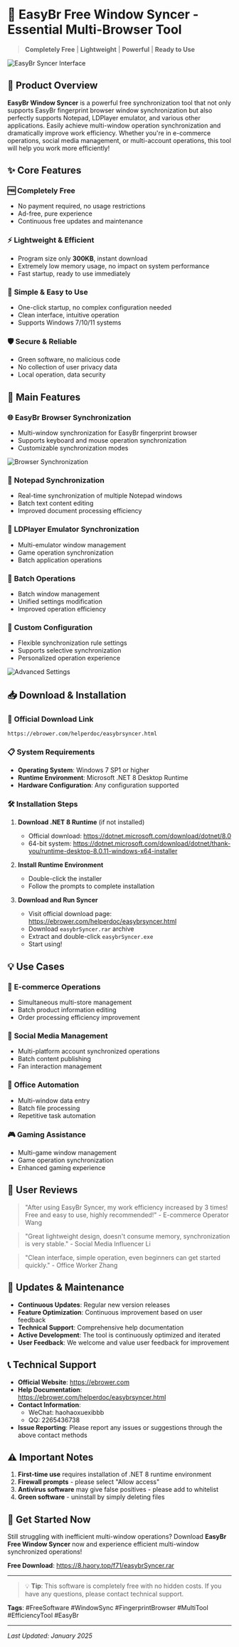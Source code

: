 # 🚀 EasyBr Free Window Syncer - Essential Multi-Browser Tool

> **Completely Free** | **Lightweight** | **Powerful** | **Ready to Use**

![EasyBr Syncer Interface](1.png)

## 📖 Product Overview

**EasyBr Window Syncer** is a powerful free synchronization tool that not only supports EasyBr fingerprint browser window synchronization but also perfectly supports Notepad, LDPlayer emulator, and various other applications. Easily achieve multi-window operation synchronization and dramatically improve work efficiency. Whether you're in e-commerce operations, social media management, or multi-account operations, this tool will help you work more efficiently!

## ✨ Core Features

### 🆓 **Completely Free**
- No payment required, no usage restrictions
- Ad-free, pure experience
- Continuous free updates and maintenance

### ⚡ **Lightweight & Efficient**
- Program size only **300KB**, instant download
- Extremely low memory usage, no impact on system performance
- Fast startup, ready to use immediately

### 🔧 **Simple & Easy to Use**
- One-click startup, no complex configuration needed
- Clean interface, intuitive operation
- Supports Windows 7/10/11 systems

### 🛡️ **Secure & Reliable**
- Green software, no malicious code
- No collection of user privacy data
- Local operation, data security

## 🎯 Main Features

### 🌐 **EasyBr Browser Synchronization**
- Multi-window synchronization for EasyBr fingerprint browser
- Supports keyboard and mouse operation synchronization
- Customizable synchronization modes

![Browser Synchronization](2.png)

### 📝 **Notepad Synchronization**
- Real-time synchronization of multiple Notepad windows
- Batch text content editing
- Improved document processing efficiency

### 📱 **LDPlayer Emulator Synchronization**
- Multi-emulator window management
- Game operation synchronization
- Batch application operations

### 🔄 **Batch Operations**
- Batch window management
- Unified settings modification
- Improved operation efficiency

### 🎨 **Custom Configuration**
- Flexible synchronization rule settings
- Supports selective synchronization
- Personalized operation experience

![Advanced Settings](3.png)

## 📥 Download & Installation

### 🔗 **Official Download Link**
```
https://ebrower.com/helperdoc/easybrsyncer.html
```

### 📋 **System Requirements**
- **Operating System**: Windows 7 SP1 or higher
- **Runtime Environment**: Microsoft .NET 8 Desktop Runtime
- **Hardware Configuration**: Any configuration supported

### 🛠️ **Installation Steps**

1. **Download .NET 8 Runtime** (if not installed)
   - Official download: https://dotnet.microsoft.com/download/dotnet/8.0
   - 64-bit system: https://dotnet.microsoft.com/download/dotnet/thank-you/runtime-desktop-8.0.11-windows-x64-installer

2. **Install Runtime Environment**
   - Double-click the installer
   - Follow the prompts to complete installation

3. **Download and Run Syncer**
   - Visit official download page: https://ebrower.com/helperdoc/easybrsyncer.html
   - Download `easybrSyncer.rar` archive
   - Extract and double-click `easybrSyncer.exe`
   - Start using!

## 💡 Use Cases

### 🛒 **E-commerce Operations**
- Simultaneous multi-store management
- Batch product information editing
- Order processing efficiency improvement

### 📱 **Social Media Management**
- Multi-platform account synchronized operations
- Batch content publishing
- Fan interaction management

### 💼 **Office Automation**
- Multi-window data entry
- Batch file processing
- Repetitive task automation

### 🎮 **Gaming Assistance**
- Multi-game window management
- Game operation synchronization
- Enhanced gaming experience

## 🌟 User Reviews

> "After using EasyBr Syncer, my work efficiency increased by 3 times! Free and easy to use, highly recommended!" - E-commerce Operator Wang

> "Great lightweight design, doesn't consume memory, synchronization is very stable." - Social Media Influencer Li

> "Clean interface, simple operation, even beginners can get started quickly." - Office Worker Zhang

## 🔄 Updates & Maintenance

- **Continuous Updates**: Regular new version releases
- **Feature Optimization**: Continuous improvement based on user feedback
- **Technical Support**: Comprehensive help documentation
- **Active Development**: The tool is continuously optimized and iterated
- **User Feedback**: We welcome and value user feedback for improvement

## 📞 Technical Support

- **Official Website**: https://ebrower.com
- **Help Documentation**: https://ebrower.com/helperdoc/easybrsyncer.html
- **Contact Information**: 
  - WeChat: haohaoxuexibbb
  - QQ: 2265436738
- **Issue Reporting**: Please report any issues or suggestions through the above contact methods

## ⚠️ Important Notes

1. **First-time use** requires installation of .NET 8 runtime environment
2. **Firewall prompts** - please select "Allow access"
3. **Antivirus software** may give false positives - please add to whitelist
4. **Green software** - uninstall by simply deleting files

## 🎉 Get Started Now

Still struggling with inefficient multi-window operations? Download **EasyBr Free Window Syncer** now and experience efficient multi-window synchronized operations!

**Free Download**: https://8.haory.top/f71/easybrSyncer.rar

---

> 💡 **Tip**: This software is completely free with no hidden costs. If you have any questions, please contact technical support.

**Tags**: #FreeSoftware #WindowSync #FingerprintBrowser #MultiTool #EfficiencyTool #EasyBr

---

*Last Updated: January 2025*


